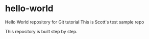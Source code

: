 # hello-world
Hello World repository for Git tutorial
This is Scott's test sample repo

This repository is built step by step.
